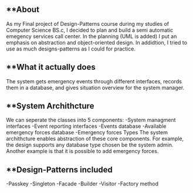 **About
--------
As my Final project of Design-Patterns course during my studies of Computer Science BS.c, I decided to plan and build a semi automatic emegency services call center.
In the planning (UML is added) I put an emphasis on abstraction and object-oriented design.
In addidtion, I tried to use as much designs-patterns as I could for practice.


**What it actually does
------------------------
The system gets emergency events through different interfaces, records them in a database, and gives situation overview for the system manager.


**System Archithcture
----------------------
We can seperate the classes into 5 components:
-System managment interfaces
-Event reporting interfaces
-Events database
-Available emergency forces database
-Emergency forces Types
The system archithcture enables abstraction of these core components.
For example, the design supports any database type chosen be the system admin. Another example is that it is possible to add emergency forces.


**Design-Patterns included
--------------------------
-Passkey
-Singleton
-Facade
-Builder
-Visitor
-Factory method
